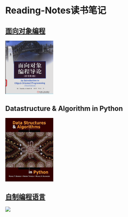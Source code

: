 # Reading-Notes读书笔记

## [面向对象编程](https://book.douban.com/subject/1271329/)
<img src="https://github.com/shawshanks/Reading-Notes/blob/master/image/%E9%9D%A2%E5%90%91%E5%AF%B9%E8%B1%A1%E7%BC%96%E7%A8%8B%E5%AF%BC%E8%AE%BA.PNG" width='30%'>

## Datastructure & Algorithm in Python
<img src = "https://github.com/shawshanks/Programming_exercise_problems/blob/master/Picture/Data%20Structure%20%26%20algorithm%20in%20Python.jpg" width = "30%">

## [自制编程语言](https://book.douban.com/subject/30311070/)
<img src= "https://img3.doubanio.com/view/subject/l/public/s29947696.jpg" width = "30%">
